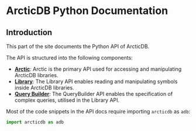 ArcticDB Python Documentation
=============================

Introduction
------------

This part of the site documents the Python API of ArcticDB.

The API is structured into the following components:

* [**Arctic**](arctic.md): Arctic is the primary API used for accessing and manipulating ArcticDB libraries.
* [**Library**](library.md): The Library API enables reading and manipulating symbols inside ArcticDB libraries.
* [**Query Builder**](query_builder.md): The QueryBuilder API enables the specification of complex queries, utilised in the Library API.

Most of the code snippets in the API docs require importing `arcticdb` as `adb`:

```python
import arcticdb as adb
```